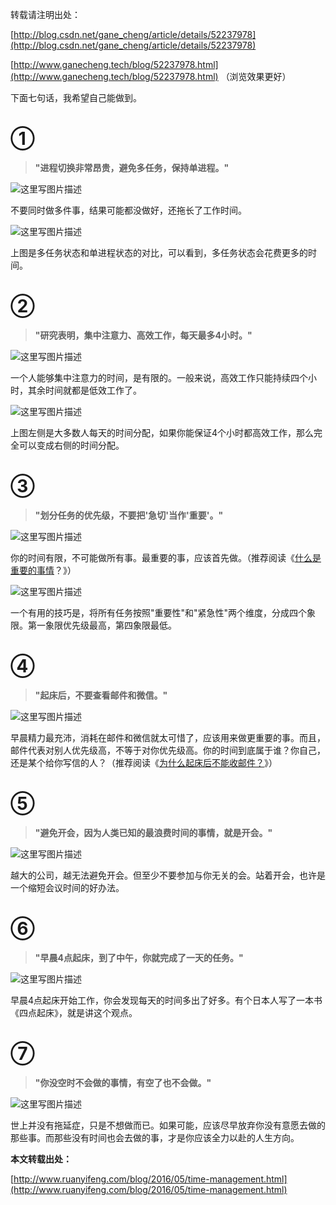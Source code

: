 转载请注明出处：

[http://blog.csdn.net/gane_cheng/article/details/52237978](http://blog.csdn.net/gane_cheng/article/details/52237978)

[http://www.ganecheng.tech/blog/52237978.html](http://www.ganecheng.tech/blog/52237978.html) （浏览效果更好）

下面七句话，我希望自己能做到。

**①**
=====

> **"进程切换非常昂贵，避免多任务，保持单进程。"**

![这里写图片描述](https://img-blog.csdn.net/20160818094410941)

不要同时做多件事，结果可能都没做好，还拖长了工作时间。

![这里写图片描述](https://img-blog.csdn.net/20160818094439421)

上图是多任务状态和单进程状态的对比，可以看到，多任务状态会花费更多的时间。

**②**
=====

> **"研究表明，集中注意力、高效工作，每天最多4小时。"**

![这里写图片描述](https://img-blog.csdn.net/20160818094522749)

一个人能够集中注意力的时间，是有限的。一般来说，高效工作只能持续四个小时，其余时间就都是低效工作了。

![这里写图片描述](https://img-blog.csdn.net/20160818094542250)

上图左侧是大多数人每天的时间分配，如果你能保证4个小时都高效工作，那么完全可以变成右侧的时间分配。

**③**
=====

> **"划分任务的优先级，不要把'急切'当作'重要'。"**

![这里写图片描述](https://img-blog.csdn.net/20160818094617515)

你的时间有限，不可能做所有事。最重要的事，应该首先做。（推荐阅读《[什么是重要的事情](http://www.ruanyifeng.com/blog/2009/01/stuff_that_matters.html)？》）

![这里写图片描述](https://img-blog.csdn.net/20160818094915798)

一个有用的技巧是，将所有任务按照"重要性"和"紧急性"两个维度，分成四个象限。第一象限优先级最高，第四象限最低。

**④**
=====

> **"起床后，不要查看邮件和微信。"**

![这里写图片描述](https://img-blog.csdn.net/20160818094946543)

早晨精力最充沛，消耗在邮件和微信就太可惜了，应该用来做更重要的事。而且，邮件代表对别人优先级高，不等于对你优先级高。你的时间到底属于谁？你自己，还是某个给你写信的人？（推荐阅读《[为什么起床后不能收邮件？](http://www.ruanyifeng.com/blog/2011/01/never_check_email_first_thing_in_the_morning.html)》）

**⑤**
=====

> **"避免开会，因为人类已知的最浪费时间的事情，就是开会。"**

![这里写图片描述](https://img-blog.csdn.net/20160818095121597)

越大的公司，越无法避免开会。但至少不要参加与你无关的会。站着开会，也许是一个缩短会议时间的好办法。

**⑥**
=====

> **"早晨4点起床，到了中午，你就完成了一天的任务。"**

![这里写图片描述](https://img-blog.csdn.net/20160818095201062)

早晨4点起床开始工作，你会发现每天的时间多出了好多。有个日本人写了一本书《四点起床》，就是讲这个观点。

**⑦**
=====

> **"你没空时不会做的事情，有空了也不会做。"**

![这里写图片描述](https://img-blog.csdn.net/20160818095237144)

世上并没有拖延症，只是不想做而已。如果可能，应该尽早放弃你没有意愿去做的那些事。而那些没有时间也会去做的事，才是你应该全力以赴的人生方向。




**本文转载出处：**

[http://www.ruanyifeng.com/blog/2016/05/time-management.html](http://www.ruanyifeng.com/blog/2016/05/time-management.html)